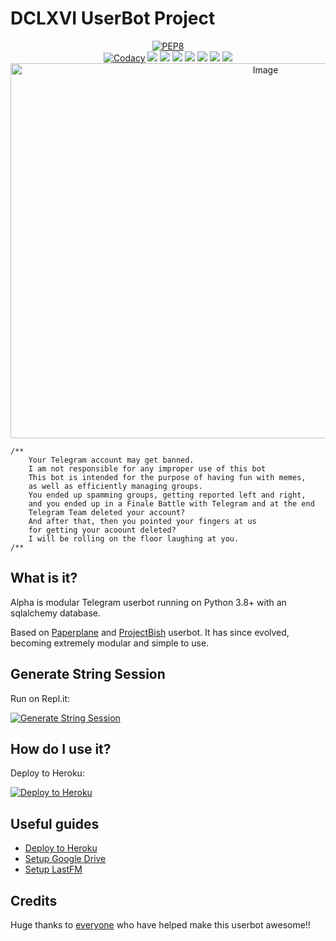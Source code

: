 # DCLXVI UserBot Project

<p align="center">
    <a href="https://github.com/GengKapak/DCLXVI/actions?query=PEP8"> <img src="https://github.com/GengKapak/DCLXVI/workflows/PEP8/badge.svg?branch=master" alt="PEP8" /></a><br>
    <a href="https://app.codacy.com/manual/kiritoclasher/DCLXVI/dashboard"> <img src="https://img.shields.io/codacy/grade/41b25796b0e3429c8d0bf7969655aea7?style=for-the-badge" alt="Codacy" /></a>
    <img src="https://img.shields.io/github/repo-size/GengKapak/DCLXVI?style=for-the-badge" />
    <img src="https://img.shields.io/github/contributors/GengKapak/DCLXVI?style=for-the-badge" />
    <img src="https://img.shields.io/github/last-commit/GengKapak/DCLXVI?style=for-the-badge" />
    <img src="https://img.shields.io/github/issues-closed/GengKapak/DCLXVI?style=for-the-badge" />
    <img src="https://img.shields.io/docker/v/dasbastard/alpine/latest?label=docker%20tag&style=for-the-badge" />
    <img src="https://img.shields.io/docker/image-size/dasbastard/alpine/latest?label=docker%20image%20size&style=for-the-badge" />
    <img src="https://img.shields.io/github/forks/GengKapak/DCLXVI?style=for-the-badge" />
    <img src="https://telegra.ph/file/2a7b0bd8547a80c019493.jpg" alt="Image" width="800" height="600" />
</p>

```
/**
    Your Telegram account may get banned.
    I am not responsible for any improper use of this bot
    This bot is intended for the purpose of having fun with memes,
    as well as efficiently managing groups.
    You ended up spamming groups, getting reported left and right,
    and you ended up in a Finale Battle with Telegram and at the end
    Telegram Team deleted your account?
    And after that, then you pointed your fingers at us
    for getting your acoount deleted?
    I will be rolling on the floor laughing at you.
/**
```

## What is it?

Alpha is modular Telegram userbot running on Python 3.8+ with an sqlalchemy database.

Based on [Paperplane](https://github.com/RaphielGang/Telegram-UserBot) and [ProjectBish](https://github.com/adekmaulana/ProjectBish) userbot.
It has since evolved, becoming extremely modular and simple to use.

## Generate String Session

Run on Repl.it:
<p><a href="http://dclxvi.anggar96s.repl.run"> <img src="https://img.shields.io/badge/run-string__session.py-blue?style=for-the-badge&logo=repl.it" alt="Generate String Session" /></a></p>

## How do I use it?

Deploy to Heroku:
<p><a href="https://heroku.com/deploy"> <img src="https://www.herokucdn.com/deploy/button.svg" alt="Deploy to Heroku" /></a></p>

## Useful guides

* [Deploy to Heroku](https://telegra.ph/How-to-host-a-Telegram-Userbot-11-02)
* [Setup Google Drive](https://telegra.ph/How-To-Setup-Google-Drive-04-03)
* [Setup LastFM](https://telegra.ph/How-to-set-up-LastFM-module-for-Paperplane-userbot-11-02)

## Credits

Huge thanks to [everyone](https://github.com/GengKapak/DCLXVI/graphs/contributors) who have helped make this userbot awesome!!</p>

